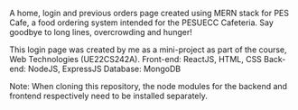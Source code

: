 A home, login and previous orders page created using MERN stack for PES Cafe, a food ordering system intended for the PESUECC Cafeteria. Say goodbye to long lines, overcrowding and hunger!

This login page was created by me as a mini-project as part of the course, Web Technologies (UE22CS242A).
Front-end: ReactJS, HTML, CSS 
Back-end: NodeJS, ExpressJS
Database: MongoDB

Note: When cloning this repository, the node modules for the backend and frontend respectively need to be installed separately.
